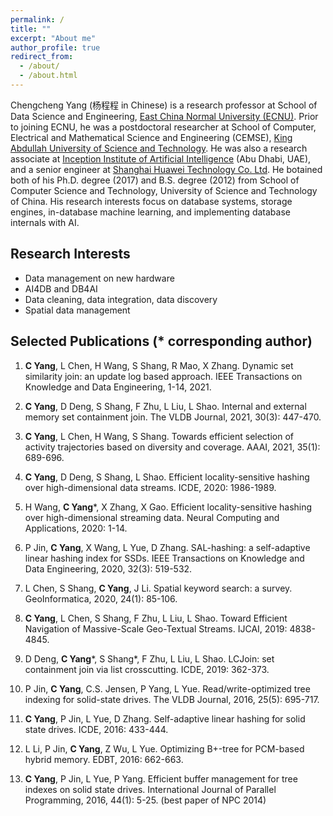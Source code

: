 ```yaml
---
permalink: /
title: ""
excerpt: "About me"
author_profile: true
redirect_from: 
  - /about/
  - /about.html
---
```


Chengcheng Yang (杨程程 in Chinese) is a research professor at School of Data Science and Engineering, [East China Normal University (ECNU)](https://english.ecnu.edu.cn/). Prior to joining ECNU, he was a postdoctoral researcher at School of Computer, Electrical and Mathematical Science and Engineering (CEMSE), [King Abdullah University of Science and Technology](https://www.kaust.edu.sa/en). He was also a research associate at [Inception Institute of Artificial Intelligence](https://www.inceptioniai.org/en) (Abu Dhabi, UAE), and a senior engineer at [Shanghai Huawei Technology Co. Ltd](https://www.huawei.com/en/). He botained both of his Ph.D. degree (2017) and B.S. degree (2012) from School of Computer Science and Technology, University of Science and Technology of China. His research interests focus on database systems, storage engines, in-database machine learning, and implementing database internals with AI. 

Research Interests
------
* Data management on new hardware
* AI4DB and DB4AI
* Data cleaning, data integration, data discovery
* Spatial data management

Selected Publications (* corresponding author)
------
1. **C Yang**, L Chen, H Wang, S Shang, R Mao, X Zhang. Dynamic set similarity join: an update log based approach. IEEE Transactions on Knowledge and Data Engineering, 1-14, 2021.

2. **C Yang**, D Deng, S Shang, F Zhu, L Liu, L Shao. Internal and external memory set containment join. The VLDB Journal, 2021, 30(3): 447-470.

3. **C Yang**, L Chen, H Wang, S Shang. Towards efficient selection of activity trajectories based on diversity and coverage. AAAI, 2021, 35(1): 689-696.

4. **C Yang**, D Deng, S Shang, L Shao. Efficient locality-sensitive hashing over high-dimensional data streams. ICDE, 2020: 1986-1989.

5. H Wang, **C Yang***, X Zhang, X Gao. Efficient locality-sensitive hashing over high-dimensional streaming data. Neural Computing and Applications, 2020: 1-14.

6. P Jin, **C Yang**, X Wang, L Yue, D Zhang. SAL-hashing: a self-adaptive linear hashing index for SSDs. IEEE Transactions on Knowledge and Data Engineering, 2020, 32(3): 519-532.

7. L Chen, S Shang, **C Yang**, J Li. Spatial keyword search: a survey. GeoInformatica, 2020, 24(1): 85-106.

8. **C Yang**, L Chen, S Shang, F Zhu, L Liu, L Shao. Toward Efficient Navigation of Massive-Scale Geo-Textual Streams. IJCAI, 2019: 4838-4845.

9. D Deng, **C Yang***, S Shang*, F Zhu, L Liu, L Shao. LCJoin: set containment join via list crosscutting. ICDE, 2019: 362-373.

10. P Jin, **C Yang**, C.S. Jensen, P Yang, L Yue. Read/write-optimized tree indexing for solid-state drives. The VLDB Journal, 2016, 25(5): 695-717.

11. **C Yang**, P Jin, L Yue, D Zhang. Self-adaptive linear hashing for solid state drives. ICDE, 2016: 433-444.

12. L Li, P Jin, **C Yang**, Z Wu, L Yue. Optimizing B+-tree for PCM-based hybrid memory. EDBT, 2016: 662-663.

13. **C Yang**, P Jin, L Yue, P Yang. Efficient buffer management for tree indexes on solid state drives. International Journal of Parallel Programming, 2016, 44(1): 5-25. (best paper of NPC 2014)
